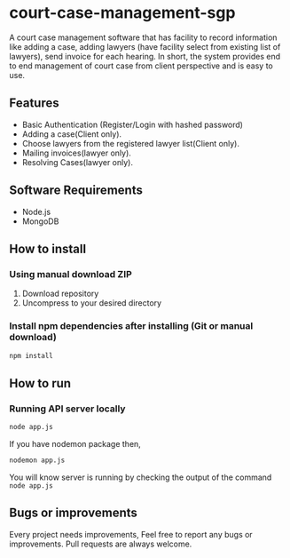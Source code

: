 # court-case-management-sgp
 A court case management software that has facility to record information like adding a case, adding lawyers (have facility select from existing list of lawyers), send invoice for each hearing. In short, the system provides end to end management of court case from client perspective and is easy to use.

## Features

- Basic Authentication (Register/Login with hashed password)
- Adding a case(Client only).
- Choose lawyers from the registered lawyer list(Client only).
- Mailing invoices(lawyer only).
- Resolving Cases(lawyer only).

## Software Requirements

- Node.js
- MongoDB

## How to install

### Using manual download ZIP

1.  Download repository
2.  Uncompress to your desired directory

### Install npm dependencies after installing (Git or manual download)

```bash
npm install
```

## How to run

### Running API server locally

```bash
node app.js
```
If you have nodemon package then,

```bash
nodemon app.js
```

You will know server is running by checking the output of the command `node app.js`


## Bugs or improvements

Every project needs improvements, Feel free to report any bugs or improvements. Pull requests are always welcome.
